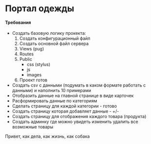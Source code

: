 # Портал одежды

#### Требования
- Создать базовую логику прокекта:
  1. Создать конфигурационный файл
  2. Создать основной файл сервера
  3. Views (pug)
  4. Routes
  5. Public
     - css (stylus)
     - js
     - images
  6. Проект готов
- Создать csv с данными (подумать в каком формате работать с данными) и наполнить 10 примерами
- Отобразить данные на главной странице в виде карточек
- Расформировать данные по категориям
- Сделать страницу для каждой категории - готово
- Создать страницу которая добавляет данные - +/-
- Создать страницу для отображения каждого товара (продукта) 
- Создать админку где можно увидеть изменить удалить все возможные товары

Привет, как дела, как жизнь, как собака